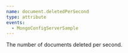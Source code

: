 ```yaml
---
name: document.deletedPerSecond
type: attribute
events:
  - MongoConfigServerSample
---
```


The number of documents deleted per second.